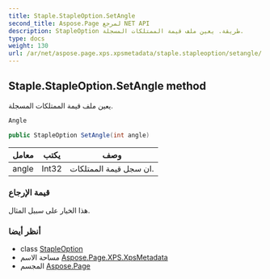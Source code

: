 ```yaml
---
title: Staple.StapleOption.SetAngle
second_title: Aspose.Page لمرجع NET API
description: StapleOption طريقة. يعين ملف قيمة الممتلكات المسجلة.
type: docs
weight: 130
url: /ar/net/aspose.page.xps.xpsmetadata/staple.stapleoption/setangle/
---
```

## Staple.StapleOption.SetAngle method

يعين ملف قيمة الممتلكات المسجلة.

```csharp
Angle
```

```csharp
public StapleOption SetAngle(int angle)
```

| معامل | يكتب | وصف |
| --- | --- | --- |
| angle | Int32 | ان سجل قيمة الممتلكات. |

### قيمة الإرجاع

هذا الخيار على سبيل المثال.

### أنظر أيضا

* class [StapleOption](../)
* مساحة الاسم [Aspose.Page.XPS.XpsMetadata](../../staple.stapleoption/)
* المجسم [Aspose.Page](../../../)


